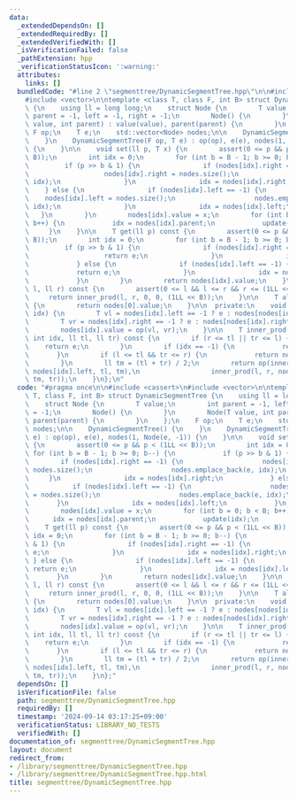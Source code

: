 ```yaml
---
data:
  _extendedDependsOn: []
  _extendedRequiredBy: []
  _extendedVerifiedWith: []
  _isVerificationFailed: false
  _pathExtension: hpp
  _verificationStatusIcon: ':warning:'
  attributes:
    links: []
  bundledCode: "#line 2 \"segmenttree/DynamicSegmentTree.hpp\"\n\n#include <cassert>\n\
    #include <vector>\n\ntemplate <class T, class F, int B> struct DynamicSegmentTree\
    \ {\n    using ll = long long;\n    struct Node {\n        T value;\n        int\
    \ parent = -1, left = -1, right = -1;\n        Node() {\n        }\n        Node(T\
    \ value, int parent) : value(value), parent(parent) {\n        }\n    };\n   \
    \ F op;\n    T e;\n    std::vector<Node> nodes;\n\n    DynamicSegmentTree() {\n\
    \    }\n    DynamicSegmentTree(F op, T e) : op(op), e(e), nodes(1, Node(e, -1))\
    \ {\n    }\n\n    void set(ll p, T x) {\n        assert(0 <= p && p < (1LL <<\
    \ B));\n        int idx = 0;\n        for (int b = B - 1; b >= 0; b--) {\n   \
    \         if (p >> b & 1) {\n                if (nodes[idx].right == -1) {\n \
    \                   nodes[idx].right = nodes.size();\n                    nodes.emplace_back(e,\
    \ idx);\n                }\n                idx = nodes[idx].right;\n        \
    \    } else {\n                if (nodes[idx].left == -1) {\n                \
    \    nodes[idx].left = nodes.size();\n                    nodes.emplace_back(e,\
    \ idx);\n                }\n                idx = nodes[idx].left;\n         \
    \   }\n        }\n        nodes[idx].value = x;\n        for (int b = 0; b < B;\
    \ b++) {\n            idx = nodes[idx].parent;\n            update(idx);\n   \
    \     }\n    }\n\n    T get(ll p) const {\n        assert(0 <= p && p < (1LL <<\
    \ B));\n        int idx = 0;\n        for (int b = B - 1; b >= 0; b--) {\n   \
    \         if (p >> b & 1) {\n                if (nodes[idx].right == -1) {\n \
    \                   return e;\n                }\n                idx = nodes[idx].right;\n\
    \            } else {\n                if (nodes[idx].left == -1) {\n        \
    \            return e;\n                }\n                idx = nodes[idx].left;\n\
    \            }\n        }\n        return nodes[idx].value;\n    }\n\n    T prod(ll\
    \ l, ll r) const {\n        assert(0 <= l && l <= r && r <= (1LL << B));\n   \
    \     return inner_prod(l, r, 0, 0, (1LL << B));\n    }\n\n    T all_prod() const\
    \ {\n        return nodes[0].value;\n    }\n\n  private:\n    void update(int\
    \ idx) {\n        T vl = nodes[idx].left == -1 ? e : nodes[nodes[idx].left].value;\n\
    \        T vr = nodes[idx].right == -1 ? e : nodes[nodes[idx].right].value;\n\
    \        nodes[idx].value = op(vl, vr);\n    }\n\n    T inner_prod(ll l, ll r,\
    \ int idx, ll tl, ll tr) const {\n        if (r <= tl || tr <= l) {\n        \
    \    return e;\n        }\n        if (idx == -1) {\n            return e;\n \
    \       }\n        if (l <= tl && tr <= r) {\n            return nodes[idx].value;\n\
    \        }\n        ll tm = (tl + tr) / 2;\n        return op(inner_prod(l, r,\
    \ nodes[idx].left, tl, tm),\n                  inner_prod(l, r, nodes[idx].right,\
    \ tm, tr));\n    }\n};\n"
  code: "#pragma once\n\n#include <cassert>\n#include <vector>\n\ntemplate <class\
    \ T, class F, int B> struct DynamicSegmentTree {\n    using ll = long long;\n\
    \    struct Node {\n        T value;\n        int parent = -1, left = -1, right\
    \ = -1;\n        Node() {\n        }\n        Node(T value, int parent) : value(value),\
    \ parent(parent) {\n        }\n    };\n    F op;\n    T e;\n    std::vector<Node>\
    \ nodes;\n\n    DynamicSegmentTree() {\n    }\n    DynamicSegmentTree(F op, T\
    \ e) : op(op), e(e), nodes(1, Node(e, -1)) {\n    }\n\n    void set(ll p, T x)\
    \ {\n        assert(0 <= p && p < (1LL << B));\n        int idx = 0;\n       \
    \ for (int b = B - 1; b >= 0; b--) {\n            if (p >> b & 1) {\n        \
    \        if (nodes[idx].right == -1) {\n                    nodes[idx].right =\
    \ nodes.size();\n                    nodes.emplace_back(e, idx);\n           \
    \     }\n                idx = nodes[idx].right;\n            } else {\n     \
    \           if (nodes[idx].left == -1) {\n                    nodes[idx].left\
    \ = nodes.size();\n                    nodes.emplace_back(e, idx);\n         \
    \       }\n                idx = nodes[idx].left;\n            }\n        }\n\
    \        nodes[idx].value = x;\n        for (int b = 0; b < B; b++) {\n      \
    \      idx = nodes[idx].parent;\n            update(idx);\n        }\n    }\n\n\
    \    T get(ll p) const {\n        assert(0 <= p && p < (1LL << B));\n        int\
    \ idx = 0;\n        for (int b = B - 1; b >= 0; b--) {\n            if (p >> b\
    \ & 1) {\n                if (nodes[idx].right == -1) {\n                    return\
    \ e;\n                }\n                idx = nodes[idx].right;\n           \
    \ } else {\n                if (nodes[idx].left == -1) {\n                   \
    \ return e;\n                }\n                idx = nodes[idx].left;\n     \
    \       }\n        }\n        return nodes[idx].value;\n    }\n\n    T prod(ll\
    \ l, ll r) const {\n        assert(0 <= l && l <= r && r <= (1LL << B));\n   \
    \     return inner_prod(l, r, 0, 0, (1LL << B));\n    }\n\n    T all_prod() const\
    \ {\n        return nodes[0].value;\n    }\n\n  private:\n    void update(int\
    \ idx) {\n        T vl = nodes[idx].left == -1 ? e : nodes[nodes[idx].left].value;\n\
    \        T vr = nodes[idx].right == -1 ? e : nodes[nodes[idx].right].value;\n\
    \        nodes[idx].value = op(vl, vr);\n    }\n\n    T inner_prod(ll l, ll r,\
    \ int idx, ll tl, ll tr) const {\n        if (r <= tl || tr <= l) {\n        \
    \    return e;\n        }\n        if (idx == -1) {\n            return e;\n \
    \       }\n        if (l <= tl && tr <= r) {\n            return nodes[idx].value;\n\
    \        }\n        ll tm = (tl + tr) / 2;\n        return op(inner_prod(l, r,\
    \ nodes[idx].left, tl, tm),\n                  inner_prod(l, r, nodes[idx].right,\
    \ tm, tr));\n    }\n};"
  dependsOn: []
  isVerificationFile: false
  path: segmenttree/DynamicSegmentTree.hpp
  requiredBy: []
  timestamp: '2024-09-14 03:17:25+09:00'
  verificationStatus: LIBRARY_NO_TESTS
  verifiedWith: []
documentation_of: segmenttree/DynamicSegmentTree.hpp
layout: document
redirect_from:
- /library/segmenttree/DynamicSegmentTree.hpp
- /library/segmenttree/DynamicSegmentTree.hpp.html
title: segmenttree/DynamicSegmentTree.hpp
---
```

